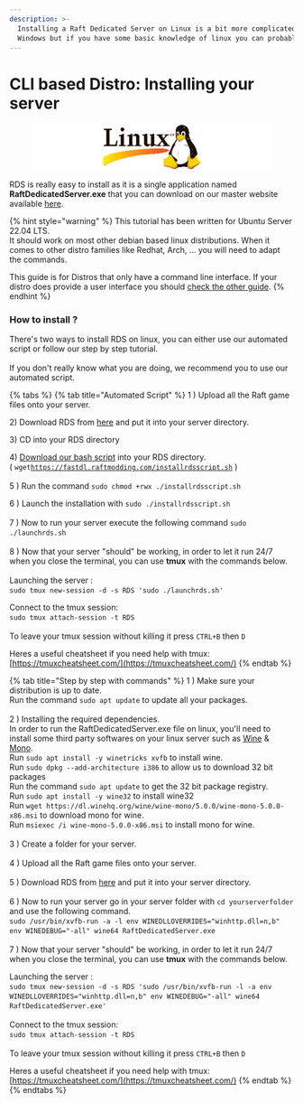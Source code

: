 ```yaml
---
description: >-
  Installing a Raft Dedicated Server on Linux is a bit more complicated than
  Windows but if you have some basic knowledge of linux you can probably do it.
---
```


# CLI based Distro: Installing your server

<figure><img src="../../.gitbook/assets/linux.png" alt=""><figcaption></figcaption></figure>

RDS is really easy to install as it is a single application named **RaftDedicatedServer.exe** that you can download on our master website available [here](https://master.raftmodding.com/).

{% hint style="warning" %}
This tutorial has been written for Ubuntu Server 22.04 LTS.\
It should work on most other debian based linux distributions. When it comes to other distro families like Redhat, Arch, ... you will need to adapt the commands.

This guide is for Distros that only have a command line interface. If your distro does provide a user interface you should [check the other guide](linux-installing-your-server.md).&#x20;
{% endhint %}

### How to install ?

There's two ways to install RDS on linux, you can either use our automated script or follow our step by step tutorial.\
\
If you don't really know what you are doing, we recommend you to use our automated script.

{% tabs %}
{% tab title="Automated Script" %}
1 ) Upload all the Raft game files onto your server.

2\) Download RDS from [here](https://master.raftmodding.com/download) and put it into your server directory.

3\) CD into your RDS directory&#x20;

4\) [Download our bash script](https://fastdl.raftmodding.com/installrdsscript.sh) into your RDS directory.\
( `wget`[`https://fastdl.raftmodding.com/installrdsscript.sh`](https://fastdl.raftmodding.com/installrdsscript.sh) )\
\
5 ) Run the command `sudo chmod +rwx ./installrdsscript.sh`

6 ) Launch the installation with `sudo ./installrdsscript.sh`\
\
7 ) Now to run your server execute the following command `sudo ./launchrds.sh`\
\
8 ) Now that your server "should" be working, in order to let it run 24/7 when you close the terminal, you can use **tmux** with the commands below.\
\
Launching the server :\
`sudo tmux new-session -d -s RDS 'sudo ./launchrds.sh'`

Connect to the tmux session:\
`sudo tmux attach-session -t RDS`\
\
To leave your tmux session without killing it press `CTRL+B` then `D`

Heres  a useful cheatsheet if you need help with tmux: [https://tmuxcheatsheet.com/](https://tmuxcheatsheet.com/)
{% endtab %}

{% tab title="Step by step with commands" %}
1 ) Make sure your distribution is up to date.\
Run the command `sudo apt update` to update all your packages.\
\
2 ) Installing the required dependencies.\
In order to run the RaftDedicatedServer.exe file on linux, you'll need to install some third party softwares on your linux server such as [Wine](https://www.winehq.org/) & [Mono](https://www.mono-project.com/).\
Run `sudo apt install -y winetricks xvfb` to install wine.\
Run `sudo dpkg --add-architecture i386` to allow us to download 32 bit packages\
Run the command `sudo apt update` to get the 32 bit package registry.\
Run `sudo apt install -y wine32` to install wine32\
Run `wget https://dl.winehq.org/wine/wine-mono/5.0.0/wine-mono-5.0.0-x86.msi` to download mono for wine.\
Run `msiexec /i wine-mono-5.0.0-x86.msi` to install mono for wine.\
\
3 ) Create a folder for your server.\
\
4 ) Upload all the Raft game files onto your server.\
\
5 ) Download RDS from [here](https://master.raftmodding.com/download) and put it into your server directory.\
\
6 ) Now to run your server go in your server folder with `cd yourserverfolder` and use the following command.\
`sudo /usr/bin/xvfb-run -a -l env WINEDLLOVERRIDES="winhttp.dll=n,b" env WINEDEBUG="-all" wine64 RaftDedicatedServer.exe`\
\
7 ) Now that your server "should" be working, in order to let it run 24/7 when you close the terminal, you can use **tmux** with the commands below.

Launching the server :\
`sudo tmux new-session -d -s RDS 'sudo /usr/bin/xvfb-run -l -a env WINEDLLOVERRIDES="winhttp.dll=n,b" env WINEDEBUG="-all" wine64 RaftDedicatedServer.exe'`\
\
Connect to the tmux session:\
`sudo tmux attach-session -t RDS`\
\
To leave your tmux session without killing it press `CTRL+B` then `D`

Heres  a useful cheatsheet if you need help with tmux: [https://tmuxcheatsheet.com/](https://tmuxcheatsheet.com/)
{% endtab %}
{% endtabs %}
